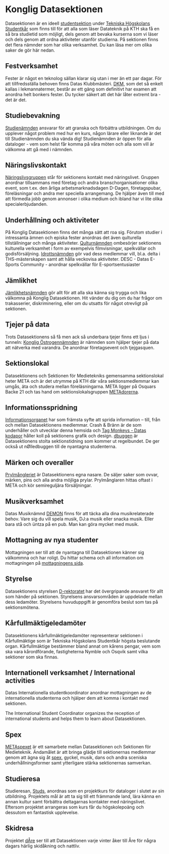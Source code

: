 # Konglig Datasektionen

Datasektionen är en ideell [studentsektion](https://sv.wikipedia.org/wiki/Studentsektion) under [Tekniska Högskolans Studentkår](http://ths.kth.se) som finns till för att alla som läser Datateknik på KTH ska få en så bra studietid som möjligt, dels genom att bevaka kurserna som vi läser och dels genom att ordna aktiviteter utanför studierna. På sektionen finns det flera nämnder som har olika verksamhet. Du kan läsa mer om olika saker de gör här nedan.

## Festverksamhet

Fester är något en teknolog sällan klarar sig utan i mer än ett par dagar. För att tillfredsställa behoven finns Datas Klubbmästeri. [DKM](/namnder/dkm), som det så enkelt kallas i lekmannatermer, består av ett gäng som definitivt har examen att anordna helt bonkers fester. Du tycker säkert att det här låter extremt bra - det är det.

## Studiebevakning

[Studienämnden](/namnder/studienamnden) ansvarar för att granska och förbättra utbildningen. Om du upplever något problem med hur en kurs, någon lärare eller liknande är det till Studienämnden du ska vända dig! Studienämnden är öppen för alla dataloger - vem som helst får komma på våra möten och alla som vill är välkomna att gå med i nämnden.

## Näringslivskontakt

[Näringslivsgruppen](/namnder/naringslivsgruppen) står för sektionens kontakt med näringslivet. Gruppen anordnar tillsammans med företag och andra branschorganisationer olika event, som t.ex. den årliga arbetsmarknadsdagen D-Dagen, företagspubar, föreläsningar och andra mer speciella arrangemang. De hjälper även till med att förmedla jobb genom annonser i olika medium och ibland har
vi lite olika specialerbjudanden.

## Underhållning och aktiviteter

På Konglig Datasektionen finns det många sätt att roa sig. Förutom studier i intressanta ämnen och episka fester anordnas det även qulturella tillställningar och många aktiviteter. 
[Qulturnämnden](/namnder/qulturnamnden) ombesörjer sektionens kulturella verksamhet i form av exempelvis filmvisningar, spelkvällar och godisförsäljning. 
[Idrottsnämnden](/namnder/idrottsnamnden) gör vad dess medlemmar vill, bl.a. delta i THS-mästerskapen samt att hålla veckovisa aktiviteter. 
DESC - Datas E-Sports Community - anordnar spelkvällar för E-sportsentusiaster

## Jämlikhet

[Jämlikhetsnämnden](/namnder/jamlikhetsnamnden) gör allt för att alla ska känna sig trygga och lika välkomna på Konglig Datasektionen. Hit vänder du dig om du har frågor om trakasserier, diskriminering, eller om du utsatts för något otrevligt på sektionen.

## Tjejer på data

Trots Datasektionens så få men ack så underbara tjejer finns ett ljus i tunneln: [Konglig Östrogennämnden](/namnder/konglig-ostrogennamnden) är nämnden som hjälper tjejer på data att nätverka med varandra. De anordnar företagsevent och tjejgasquen.

## Sektionslokal

Datasektionens och Sektionen för Medietekniks gemensamma sektionslokal heter META och är det utrymme på KTH där våra sektionsmedlemmar kan umgås, äta och studera mellan föreläsningarna. META ligger på Osquars Backe 21 och tas hand om sektionslokalsgruppen [METAdorerna](/namnder/metadorerna).

## Informationsspridning

[Informationsorganet](/namnder/informationsorganet) har som främsta syfte att sprida information – till, från och mellan Datasektionens medlemmar. Crash & Bränn är de som underhåller och utvecklar denna hemsida och [Tag Monkeys - Datas kodapor](/namnder/tag-monkeys) håller koll på sektionens grafik och design. [dbuggen](http://dbu.gg) är Datasektionens stolta sektionstidning som kommer ut regelbundet. De ger också ut nØlledbuggen till de nyantagna studenterna.

## Märken och overaller

[Prylmångleriet](/namnder/prylmangleriet) är Datasektionens egna nasare. De säljer saker som ovvar, märken, pins och alla andra möjliga prylar. Prylmånglaren hittas oftast i META och kör semireguljära försäljningar.

## Musikverksamhet

Datas Musiknämnd [DEMON](/namnder/datasektionens-musiknamnd) finns för att täcka alla dina musikrelaterade behov. Vare sig du vill spela musik, DJ:a musik eller snacka musik. Eller bara stå och üntza på en pub. Man kan göra mycket med musik.

## Mottagning av nya studenter

Mottagningen ser till att de nyantagna till Datasektionen känner sig välkommna och har roligt. Du hittar schema och all information om mottagningen på [mottagningens sida](/namnder/mottagningen).

## Styrelse

Datasektionens styrelsen [D-rektoratet](/organisation/sammansattning) har det övergripande ansvaret för allt som händer på sektionen. Styrelsens ansvarsområden är uppdelade mellan dess ledamöter. Styrelsens huvuduppgift är genomföra beslut som tas på sektionsmötena.

## Kårfullmäktigeledamöter

Datasektionens kårfullmäktigeledamöter representerar sektionen i Kårfullmäktige som är Tekniska Högskolans Studentkår högsta beslutande organ. Kårfullmäktige bestämmer bland annat om kårens pengar, vem som ska vara kårordförande, fastigheterna Nymble och Osqvik samt vilka sektioner som ska finnas.

## Internationell verksamhet / International activities

Datas Internationella studentkoordinator anordnar mottagningen av de internationella studenterna och hjälper dem att komma i kontakt med sektionen. 

The International Student Coordinator organizes the reception of international students and helps them to learn about Datasektionen.

## Spex

[METAspexet](//metaspexet.se) är ett samarbete mellan Datasektionen och Sektionen för Medieteknik. Ändamålet är att bringa glädje till sektionernas medlemmar genom att ägna sig åt [spex](https://sv.wikipedia.org/wiki/Spex), gyckel, musik, dans och andra sceniska underhållningsformer samt ytterligare stärka sektionernas samverkan.

## Studieresa

Studieresan, [Studs](//studieresan.se), anordnas som en projektkurs för dataloger i slutet av sin utbildning. Projektets mål är att ta sig till ett främmande land, lära känna en annan kultur samt förbättra deltagarnas kontakter med näringslivet. Eftersom projektet arrangeras som kurs får du högskolepoäng och dessutom en fantastisk upplevelse.

## Skidresa

Projektet [dÅre](http://dåre.se) ser till att Datasektionen varje vinter åker till Åre för några dagars härlig skidåkning och nattliv.
